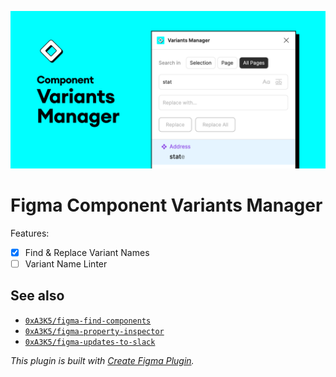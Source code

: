 ![Figma Variants Manager Cover](https://raw.githubusercontent.com/0xA3K5/figma-plugins/main/plugins/figma-variants-manager/assets/cover.png)

# Figma Component Variants Manager

Features:

- [x] Find & Replace Variant Names
- [ ] Variant Name Linter

## See also

- [`0xA3K5/figma-find-components`](https://github.com/0xA3K5/figma-find-components)
- [`0xA3K5/figma-property-inspector`](https://github.com/0xA3K5/figma-property-inspector)
- [`0xA3K5/figma-updates-to-slack`](https://github.com/0xA3K5/figma-updates-to-slack)

_This plugin is built with [Create Figma Plugin](https://yuanqing.github.io/create-figma-plugin/)._
